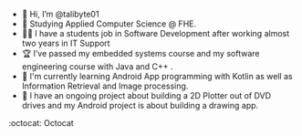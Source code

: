 - 👋 Hi, I’m @talibyte01
- 👀 Studying Applied Computer Science @ FHE.
- 👩‍💻 I have a students job in Software Development after working almost two years in IT Support
- :trophy:  I’ve passed my embedded systems course and my software engineering course with Java and C++ .
- 🌱 I'm currently learning Android App programming with Kotlin as well as Information Retrieval and Image processing.
- 👥 I have an ongoing project about building a 2D Plotter out of DVD drives and my Android project is about building a drawing app.

:octocat: Octocat
<!---
talibyte01/talibyte01 is a ✨ special ✨ repository because its `README.md` (this file) appears on your GitHub profile.
You can click the Preview link to take a look at your changes.
--->
